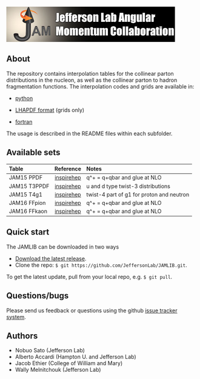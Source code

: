 [![jamlogo](gallery/jam.jpg)](http://www.jlab.org/jam)

## About
 
The repository contains interpolation tables for the collinear parton
distributions in the nucleon, as well as the collinear parton to hadron
fragmentation functions. The interpolation codes and grids are available in:

* [python](https://github.com/JeffersonLab/JAMLIB/tree/master/python)

* [LHAPDF format](https://github.com/JeffersonLab/JAMLIB/tree/master/LHAPDF) (grids only)

* [fortran](https://github.com/JeffersonLab/JAMLIB/tree/master/fortran)

The usage is described in the README files within each subfolder. 

## Available sets
| Table         | Reference         | Notes                                       |
| :--           | :--:              | :--                                         |
| JAM15 PPDF    | [inspirehep][jam15] | q^+ = q+qbar and glue at NLO                |
| JAM15 T3PPDF  | [inspirehep][jam15] | u and d type twist-3 distributions          |
| JAM15 T4g1    | [inspirehep][jam15] | twist-4 part of g1 for proton and neutron   |
| JAM16 FFpion  | [inspirehep][jam16] | q^+ = q+qbar and glue at NLO                |
| JAM16 FFkaon  | [inspirehep][jam16] | q^+ = q+qbar and glue at NLO                |
[jam15]:https://inspirehep.net/record/1418180
[jam16]:http://inspirehep.net/record/1485196?ln=en

## Quick start
The JAMLIB can be downloaded in two ways

* [Download the latest release](https://github.com/JeffersonLab/JAMLIB/archive/master.zip).
*  Clone the repo:  `$ git https://github.com/JeffersonLab/JAMLIB.git`.

To get the latest update, pull from your local repo, e.g. `$ git pull`.




## Questions/bugs
Please send us feedback or questions using the github 
[issue tracker system](https://github.com/JeffersonLab/JAMLIB/issues).


## Authors
* Nobuo Sato (Jefferson Lab)
* Alberto Accardi (Hampton U. and Jefferson Lab)
* Jacob Ethier (College of William and Mary)
* Wally Melnitchouk (Jefferson Lab)

